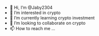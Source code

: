 - 👋 Hi, I’m @Jaby2304
- 👀 I’m interested in crypto 
- 🌱 I’m currently learning crypto  investment 
- 💞️ I’m looking to collaborate on crypto  
- 📫 How to reach me ...

<!---
Jaby2304/Jaby2304 is a ✨ special ✨ repository because its `README.md` (this file) appears on your GitHub profile.
You can click the Preview link to take a look at your changes.
--->
